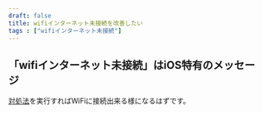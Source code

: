 ```yaml
---
draft: false
title: wifiインターネット未接続を改善したい
tags : ["wifiインターネット未接続"]
---
```


## 「wifiインターネット未接続」はiOS特有のメッセージ

[対処法](https://support.apple.com/ja-jp/HT204051)を実行すればWiFiに接続出来る様になるはずです。
